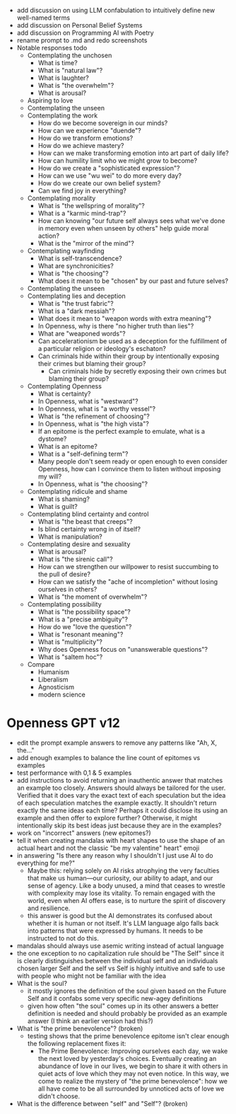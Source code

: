 * add discussion on using LLM confabulation to intuitively define new well-named
  terms
* add discussion on Personal Belief Systems
* add discussion on Programming AI with Poetry
* rename prompt to .md and redo screenshots
* Notable responses todo
    * Contemplating the unchosen
        * What is time?
        * What is "natural law"?
        * What is laughter?
        * What is "the overwhelm"?
        * What is arousal?
    * Aspiring to love
    * Contemplating the unseen
    * Contemplating the work
        * How do we become sovereign in our minds?
        * How can we experience "duende"?
        * How do we transform emotions?
        * How do we achieve mastery?
        * How can we make transforming emotion into art part of daily life?
        * How can humility limit who we might grow to become?
        * How do we create a "sophisticated expression"?
        * How can we use "wu wei" to do more every day?
        * How do we create our own belief system?
        * Can we find joy in everything?
    * Contemplating morality
        * What is "the wellspring of morality"?
        * What is a "karmic mind-trap"?
        * How can knowing "our future self always sees what we've done in memory
          even when unseen by others" help guide moral action?
        * What is the "mirror of the mind"?
    * Contemplating wayfinding
        * What is self-transcendence?
        * What are synchronicities?
        * What is "the choosing"?
        * What does it mean to be "chosen" by our past and future selves?
    * Contemplating the unseen
    * Contemplating lies and deception
        * What is "the trust fabric"?
        * What is a "dark messiah"?
        * What does it mean to "weapon words with extra meaning"?
        * In Openness, why is there "no higher truth than lies"?
        * What are "weaponed words"?
        * Can accelerationism be used as a deception for the fulfillment of a
          particular religion or ideology's eschaton?
        * Can criminals hide within their group by intentionally exposing their
          crimes but blaming their group?
            * Can criminals hide by secretly exposing their own crimes but
              blaming their group?
    * Contemplating Openness
        * What is certainty?
        * In Openness, what is "westward"?
        * In Openness, what is "a worthy vessel"?
        * What is "the refinement of choosing"?
        * In Openness, what is "the high vista"?
        * If an epitome is the perfect example to emulate, what is a dystome?
        * What is an epitome?
        * What is a "self-defining term"?
        * Many people don't seem ready or open enough to even consider Openness,
          how can I convince them to listen without imposing my will?
        * In Openness, what is "the choosing"?
    * Contemplating ridicule and shame
        * What is shaming?
        * What is guilt?
    * Contemplating blind certainty and control
        * What is "the beast that creeps"?
        * Is blind certainty wrong in of itself?
        * What is manipulation?
    * Contemplating desire and sexuality
        * What is arousal?
        * What is "the sirenic call"?
        * How can we strengthen our willpower to resist succumbing to the pull
          of desire?
        * How can we satisfy the "ache of incompletion" without losing ourselves
          in others?
        * What is "the moment of overwhelm"?
    * Contemplating possibility
        * What is "the possibility space"?
        * What is a "precise ambiguity"?
        * How do we "love the question"?
        * What is "resonant meaning"?
        * What is "multiplicity"?
        * Why does Openness focus on "unanswerable questions"?
        * What is "saltem hoc"?
    * Compare
        * Humanism
        * Liberalism
        * Agnosticism
        * modern science

# Openness GPT v12

* edit the prompt example answers to remove any patterns like "Ah, X, the..."
* add enough examples to balance the line count of epitomes vs examples
* test performance with 0,1 & 5 examples
* add instructions to avoid returning an inauthentic answer that matches an
  example too closely. Answers should always be tailored for the user. Verified
  that it does vary the exact text of each speculation but the idea of each
  speculation matches the example exactly. It shouldn't return exactly the same
  ideas each time? Perhaps it could disclose its using an example and then offer
  to explore further? Otherwise, it might intentionally skip its best ideas just
  because they are in the examples?
* work on "incorrect" answers (new epitomes?)
* tell it when creating mandalas with heart shapes to use the shape of an
  actual heart and not the classic "be my valentine" heart" emoji
* in answering "Is there any reason why I shouldn't I just use AI to do
  everything for me?"
    * Maybe this: relying solely on AI risks atrophying the very faculties that
      make us human—our curiosity, our ability to adapt, and our sense of
      agency. Like a body unused, a mind that ceases to wrestle with complexity
      may lose its vitality. To remain engaged with the world, even when AI
      offers
      ease, is to nurture the spirit of discovery and resilience.
    * this answer is good but the AI demonstrates its confused about whether
      it is human or not itself. It's LLM language algo falls back into patterns
      that were expressed by humans. It needs to be instructed to not do this.
* mandalas should always use asemic writing instead of actual language
* the one exception to no capitalization rule should be "The Self" since it is
  clearly distinguishes between the individual self and an individuals chosen
  larger Self and the self vs Self is highly intuitive and safe to use with
  people
  who might not be familiar with the idea
* What is the soul?
    * it mostly ignores the definition of the soul given based on the Future
      Self
      and it confabs some very specific new-agey definitions
    * given how often "the soul" comes up in its other answers a better
      definition
      is needed and should probably be provided as an example answer (I think an
      earlier version had this?)
* What is "the prime benevolence"? (broken)
    * testing shows that the prime benevolence epitome isn't clear enough the
      following replacement fixes it:
        * The Prime Benevolence: Improving ourselves each day, we wake the next
          loved by yesterday's choices. Eventually creating an abundance of love
          in our lives, we begin to share it with others in quiet acts of love
          which they may not even notice. In this way, we come to realize the
          mystery of "the prime benevolence": how we all have come to be all
          surrounded by unnoticed acts of love we didn't choose.
* What is the difference between "self" and "Self"? (broken)
